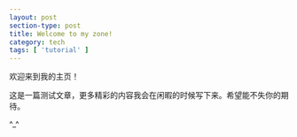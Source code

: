 ```yaml
---
layout: post
section-type: post
title: Welcome to my zone!
category: tech
tags: [ 'tutorial' ]
---
```


欢迎来到我的主页！ 

这是一篇测试文章，更多精彩的内容我会在闲暇的时候写下来。希望能不失你的期待。

^_^